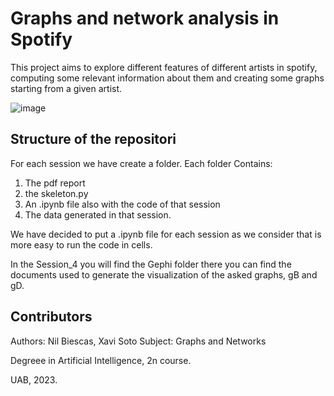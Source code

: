 # Graphs and network analysis in Spotify
This project aims to explore different features of different artists in spotify, computing some relevant information about them and creating 
some graphs starting from a given artist.

![image](https://github.com/NilBiescas/Final-Project/assets/98542048/44e8d5e2-ac72-4f58-a11a-74a349d722e7)

## Structure of the repositori

For each session we have create a folder.
Each folder Contains:
1. The pdf report
2. the skeleton.py 
3. An .ipynb file also with the code of that session
4. The data generated in that session.

We have decided to put a .ipynb file for each session as we consider that is more easy to run the code in cells.
  
In the Session_4 you will find the Gephi folder there you can find the documents used to generate the visualization of the asked graphs, gB and gD.


## Contributors
Authors: Nil Biescas, Xavi Soto
Subject: Graphs and Networks

Degreee in Artificial Intelligence, 2n course.

UAB, 2023.
